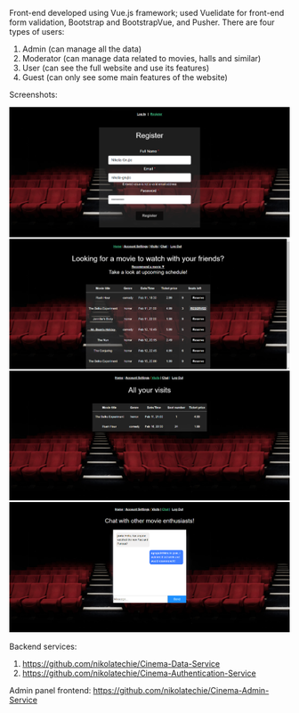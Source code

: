 Front-end developed using Vue.js framework; used Vuelidate for front-end form validation, Bootstrap and BootstrapVue, and Pusher.
There are four types of users:
1) Admin (can manage all the data)
2) Moderator (can manage data related to movies, halls and similar)
3) User (can see the full website and use its features)
4) Guest (can only see some main features of the website)

Screenshots:

![Alt text](/Screenshot_1.png?raw=true "Register page")
![Alt text](/Screenshot_2.png?raw=true "Home page")
![Alt text](/Screenshot_3.png?raw=true "Visits page")
![Alt text](/Screenshot_4.png?raw=true "Chat page")

Backend services:
1) https://github.com/nikolatechie/Cinema-Data-Service
2) https://github.com/nikolatechie/Cinema-Authentication-Service

Admin panel frontend:
https://github.com/nikolatechie/Cinema-Admin-Service

